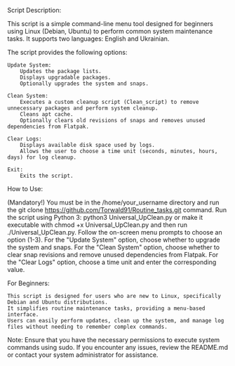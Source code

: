 Script Description:

This script is a simple command-line menu tool designed for beginners using Linux (Debian, Ubuntu) to perform common system maintenance tasks. 
It supports two languages: English and Ukrainian.

The script provides the following options:

    Update System:
        Updates the package lists.
        Displays upgradable packages.
        Optionally upgrades the system and snaps.

    Clean System:
        Executes a custom cleanup script (Clean_script) to remove unnecessary packages and perform system cleanup.
        Cleans apt cache.
        Optionally clears old revisions of snaps and removes unused dependencies from Flatpak.

    Clear Logs:
        Displays available disk space used by logs.
        Allows the user to choose a time unit (seconds, minutes, hours, days) for log cleanup.

    Exit:
        Exits the script.

How to Use:

(Mandatory!)
    You must be in the /home/your_username directory and run the git clone https://github.com/Torwald91/Routine_tasks.git command.
    Run the script using Python 3: python3 Universal_UpClean.py or make it executable with chmod +x Universal_UpClean.py and then run ./Universal_UpClean.py.
    Follow the on-screen menu prompts to choose an option (1-3).
    For the "Update System" option, choose whether to upgrade the system and snaps.
    For the "Clean System" option, choose whether to clear snap revisions and remove unused dependencies from Flatpak.
    For the "Clear Logs" option, choose a time unit and enter the corresponding value.

For Beginners:

    This script is designed for users who are new to Linux, specifically Debian and Ubuntu distributions.
    It simplifies routine maintenance tasks, providing a menu-based interface.
    Users can easily perform updates, clean up the system, and manage log files without needing to remember complex commands.

Note: Ensure that you have the necessary permissions to execute system commands using sudo. If you encounter any issues, review the README.md or contact your system administrator for assistance.
